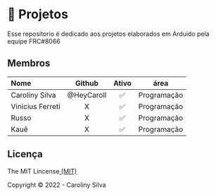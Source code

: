 # :memo: Projetos 


Esse repositorio é dedicado aos projetos elaborados em Arduido pela equipe FRC#8066

## Membros
 |Nome|Github|Ativo|área|
| :--- | :---: | :---: | :---: |
|Caroliny Silva|@HeyCaroll|:white_check_mark:|Programação|
|Vinicius Ferreti | X |:white_check_mark:| Programação |
|Russo| X |:white_check_mark:| Programação |
|Kauê| X |:white_check_mark:|Programação|
## Licença 
The MIT Lincense<a href="https://mit-license.org/"> (MIT)</a>

 Copyright :copyright: 2022 - Caroliny Silva
